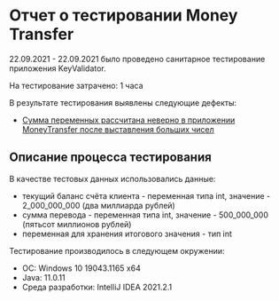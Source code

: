 # Отчет о тестировании Money Transfer

22.09.2021 - 22.09.2021 было проведено санитарное тестирование приложения KeyValidator.

На тестирование затрачено: 1 часа

В результате тестирования выявлены следующие дефекты:
* [Сумма переменных рассчитана неверно в приложении MoneyTransfer после выставления больших чисел](https://github.com/bigsurmoon/java2.1/issues/1)

## Описание процесса тестирования

В качестве тестовых данных использовались данные:
* текущий баланс счёта клиента - переменная типа int, значение - 2_000_000_000 (два миллиарда рублей)
* сумма перевода - переменная типа int, значение - 500_000_000 (пятьсот миллионов рублей)
* переменная для хранения итогового значения - тип int

Тестирование производилось в следующем окружении:
* ОС: Windows 10 19043.1165 x64
* Java: 11.0.11
* Среда разработки: IntelliJ IDEA 2021.2.1

